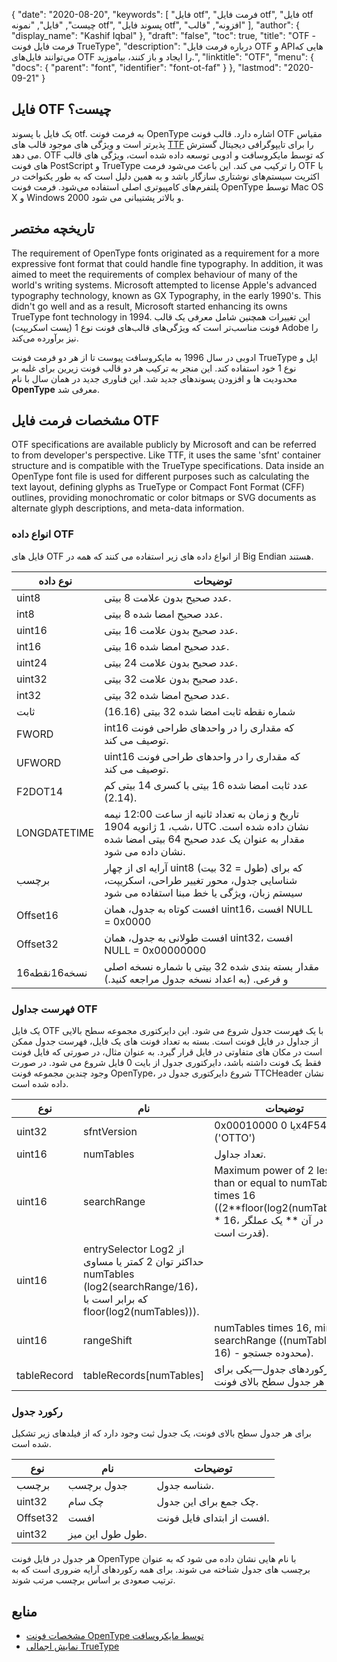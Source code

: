 {
  "date": "2020-08-20",
  "keywords": [
"فایل otf",
"فرمت فایل otf",
"فایل otf چیست",
"فایل",
"نمونه otf",
"پسوند فایل otf",
"افزونه",
"قالب"
],
  "author": {
    "display_name": "Kashif Iqbal"
},
  "draft": "false",
  "toc": true,
  "title": "OTF - فرمت فایل فونت TrueType",
  "description": "درباره فرمت فایل OTF و APIهایی که می‌توانند فایل‌های OTF را ایجاد و باز کنند، بیاموزید.",
  "linktitle": "OTF",
  "menu": {
    "docs": {
      "parent": "font",
      "identifier": "font-ot-faf"
}
},
  "lastmod": "2020-09-21"
}

## فایل OTF چیست؟

یک فایل با پسوند otf. به فرمت فونت OpenType اشاره دارد. قالب فونت OTF مقیاس پذیرتر است و ویژگی های موجود قالب های [TTF](/font/ttf/) را برای تایپوگرافی دیجیتال گسترش می دهد. OTF که توسط مایکروسافت و ادوبی توسعه داده شده است، ویژگی های قالب های فونت PostScript و TrueType را ترکیب می کند. این باعث می‌شود فرمت OTF با اکثریت سیستم‌های نوشتاری سازگار باشد و به همین دلیل است که به طور یکنواخت در پلتفرم‌های کامپیوتری اصلی استفاده می‌شود. فرمت فونت OpenType توسط Mac OS X و Windows 2000 و بالاتر پشتیبانی می شود.

## تاریخچه مختصر

The requirement of OpenType fonts originated as a requirement for a more expressive font format that could handle fine typography. In addition, it was aimed to meet the requirements of complex behaviour of many of the world's writing systems. Microsoft attempted to license Apple's advanced typography technology, known as GX Typography, in the early 1990's. This didn't go well and as a result, Microsoft started enhancing its owns TrueType font technology in 1994. این تغییرات همچنین شامل معرفی یک قالب فونت مناسب‌تر است که ویژگی‌های قالب‌های فونت نوع 1 (پست اسکریپت) Adobe را نیز برآورده می‌کند.

ادوبی در سال 1996 به مایکروسافت پیوست تا از هر دو فرمت فونت TrueType اپل و نوع 1 خود استفاده کند. این منجر به ترکیب هر دو قالب فونت زیرین برای غلبه بر محدودیت ها و افزودن پسوندهای جدید شد. این فناوری جدید در همان سال با نام **OpenType** معرفی شد.

## مشخصات فرمت فایل OTF

OTF specifications are available publicly by Microsoft and can be referred to from developer's perspective. Like TTF, it uses the same 'sfnt' container structure and is compatible with the TrueType specifications. Data inside an OpenType font file is used for different purposes such as calculating the text layout, defining glyphs as TrueType or Compact Font Format (CFF) outlines, providing monochromatic or color bitmaps or SVG documents as alternate glyph descriptions, and meta-data information.

### انواع داده OTF
فایل های OTF از انواع داده های زیر استفاده می کنند که همه در Big Endian هستند.

|نوع داده| توضیحات|
---|---|
|uint8| عدد صحیح بدون علامت 8 بیتی.|
|int8| عدد صحیح امضا شده 8 بیتی.|
|uint16| عدد صحیح بدون علامت 16 بیتی.|
|int16| عدد صحیح امضا شده 16 بیتی.|
|uint24| عدد صحیح بدون علامت 24 بیتی.|
|uint32| عدد صحیح بدون علامت 32 بیتی.|
|int32| عدد صحیح امضا شده 32 بیتی.|
|ثابت| شماره نقطه ثابت امضا شده 32 بیتی (16.16)|
|FWORD| int16 که مقداری را در واحدهای طراحی فونت توصیف می کند.|
|UFWORD| uint16 که مقداری را در واحدهای طراحی فونت توصیف می کند.|
|F2DOT14| عدد ثابت امضا شده 16 بیتی با کسری 14 بیتی کم (2.14).|
|LONGDATETIME| تاریخ و زمان به تعداد ثانیه از ساعت 12:00 نیمه شب، 1 ژانویه 1904، UTC نشان داده شده است. مقدار به عنوان یک عدد صحیح 64 بیتی امضا شده نشان داده می شود.|
| برچسب| آرایه ای از چهار uint8 (طول = 32 بیت) که برای شناسایی جدول، محور تغییر طراحی، اسکریپت، سیستم زبان، ویژگی یا خط مبنا استفاده می شود|
|Offset16| افست کوتاه به جدول، همان uint16، افست NULL = 0x0000|
|Offset32| افست طولانی به جدول، همان uint32، افست NULL = 0x00000000|
|نسخه16نقطه16| مقدار بسته بندی شده 32 بیتی با شماره نسخه اصلی و فرعی. (به اعداد نسخه جدول مراجعه کنید.)|

### فهرست جداول OTF

یک فایل OTF با یک فهرست جدول شروع می شود. این دایرکتوری مجموعه سطح بالایی از جداول در فایل فونت است. بسته به تعداد فونت های یک فایل، فهرست جدول ممکن است در مکان های متفاوتی در فایل قرار گیرد. به عنوان مثال، در صورتی که فایل فونت فقط یک فونت داشته باشد، دایرکتوری جدول از بایت 0 فایل شروع می شود. در صورت وجود چندین مجموعه فونت OpenType،
شروع دایرکتوری جدول در TTCHeader نشان داده شده است.

|نوع |نام |توضیحات|
---|---|---|
|uint32 |sfntVersion| 0x00010000 یا 0x4F54544F ('OTTO')|
|uint16| numTables |تعداد جداول.|
|uint16|	searchRange	|Maximum power of 2 less than or equal to numTables, times 16 ((2\**floor(log2(numTables))) * 16، که در آن ** یک عملگر قدرت است).|
|uint16 |entrySelector Log2 از حداکثر توان 2 کمتر یا مساوی numTables (log2(searchRange/16)، که برابر است با floor(log2(numTables))).|
|uint16	|rangeShift	|numTables times 16, minus searchRange ((numTables * 16) - محدوده جستجو).|
|tableRecord| tableRecords[numTables] |آرایه رکوردهای جدول—یکی برای هر جدول سطح بالای فونت|


### رکورد جدول

برای هر جدول سطح بالای فونت، یک جدول ثبت وجود دارد که از فیلدهای زیر تشکیل شده است.

|نوع| نام| توضیحات|
---|---|---|
| برچسب| جدول برچسب| شناسه جدول.|
|uint32| چک سام| چک جمع برای این جدول.|
|Offset32| افست| افست از ابتدای فایل فونت.|
|uint32| طول طول این میز.|

هر جدول در فایل فونت OpenType با نام هایی نشان داده می شود که به عنوان برچسب های جدول شناخته می شوند. برای همه رکوردهای آرایه ضروری است که به ترتیب صعودی بر اساس برچسب مرتب شوند.

## منابع
 * [مشخصات فونت OpenType توسط مایکروسافت](https://learn.microsoft.com/en-us/typography/opentype/spec/overview)
 * [نمایش اجمالی TrueType](https://learn.microsoft.com/en-us/typography/truetype/)


